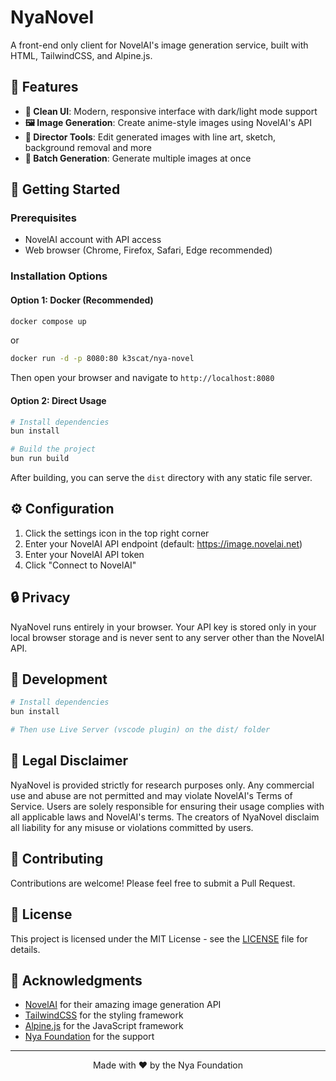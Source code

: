 # NyaNovel

A front-end only client for NovelAI's image generation service, built with HTML, TailwindCSS, and Alpine.js.

## 🌟 Features

- **💫 Clean UI**: Modern, responsive interface with dark/light mode support
- **🖼️ Image Generation**: Create anime-style images using NovelAI's API
- **🎨 Director Tools**: Edit generated images with line art, sketch, background removal and more
- **🔄 Batch Generation**: Generate multiple images at once

## 🚀 Getting Started

### Prerequisites

- NovelAI account with API access
- Web browser (Chrome, Firefox, Safari, Edge recommended)

### Installation Options

#### Option 1: Docker (Recommended)

```bash
docker compose up
```
or

```bash
docker run -d -p 8080:80 k3scat/nya-novel
```
Then open your browser and navigate to `http://localhost:8080`

#### Option 2: Direct Usage

```bash
# Install dependencies
bun install

# Build the project
bun run build
```

After building, you can serve the `dist` directory with any static file server.

## ⚙️ Configuration

1. Click the settings icon in the top right corner
2. Enter your NovelAI API endpoint (default: https://image.novelai.net)
3. Enter your NovelAI API token
4. Click "Connect to NovelAI"

## 🔒 Privacy

NyaNovel runs entirely in your browser. Your API key is stored only in your local browser storage and is never sent to any server other than the NovelAI API.

## 🧰 Development

```bash
# Install dependencies
bun install

# Then use Live Server (vscode plugin) on the dist/ folder
```

## 📝 Legal Disclaimer

NyaNovel is provided strictly for research purposes only. Any commercial use and abuse are not permitted and may violate NovelAI's Terms of Service. Users are solely responsible for ensuring their usage complies with all applicable laws and NovelAI's terms. The creators of NyaNovel disclaim all liability for any misuse or violations committed by users.

## 🤝 Contributing

Contributions are welcome! Please feel free to submit a Pull Request.

## 📄 License

This project is licensed under the MIT License - see the [LICENSE](LICENSE) file for details.

## 🙏 Acknowledgments

- [NovelAI](https://novelai.net) for their amazing image generation API
- [TailwindCSS](https://tailwindcss.com) for the styling framework
- [Alpine.js](https://alpinejs.dev) for the JavaScript framework
- [Nya Foundation](https://github.com/Nya-Foundation) for the support

---

<p align="center">
  Made with ♥ by the Nya Foundation
</p>